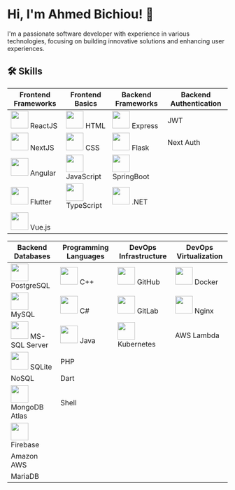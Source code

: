 # Hi, I'm Ahmed Bichiou! 👋

I'm a passionate software developer with experience in various technologies, focusing on building innovative solutions and enhancing user experiences.
## 🛠️ Skills

| Frontend Frameworks                                            | Frontend Basics                                     | Backend Frameworks                                             | Backend Authentication                                      |
|--------------------------------------------------------------|----------------------------------------------------|--------------------------------------------------------------|------------------------------------------------------------|
| <img src="https://cdn.jsdelivr.net/gh/devicons/devicon/icons/react/react-original.svg" width="40" height="40"/> ReactJS  | <img src="https://cdn.jsdelivr.net/gh/devicons/devicon/icons/html5/html5-original.svg" width="40" height="40"/> HTML      | <img src="https://cdn.jsdelivr.net/gh/devicons/devicon/icons/nodejs/nodejs-original.svg" width="40" height="40"/> Express  | JWT                                                        |
| <img src="https://cdn.jsdelivr.net/gh/devicons/devicon/icons/nextjs/nextjs-original.svg" width="40" height="40"/> NextJS  | <img src="https://cdn.jsdelivr.net/gh/devicons/devicon/icons/css3/css3-original.svg" width="40" height="40"/> CSS        | <img src="https://cdn.jsdelivr.net/gh/devicons/devicon/icons/flask/flask-original.svg" width="40" height="40"/> Flask    | Next Auth                                                  |
| <img src="https://cdn.jsdelivr.net/gh/devicons/devicon/icons/angularjs/angularjs-original.svg" width="40" height="40"/> Angular  | <img src="https://cdn.jsdelivr.net/gh/devicons/devicon/icons/javascript/javascript-original.svg" width="40" height="40"/> JavaScript | <img src="https://cdn.jsdelivr.net/gh/devicons/devicon/icons/spring/spring-original.svg" width="40" height="40"/> SpringBoot |                                                            |
| <img src="https://cdn.jsdelivr.net/gh/devicons/devicon/icons/flutter/flutter-original.svg" width="40" height="40"/> Flutter  | <img src="https://cdn.jsdelivr.net/gh/devicons/devicon/icons/typescript/typescript-original.svg" width="40" height="40"/> TypeScript | <img src="https://cdn.jsdelivr.net/gh/devicons/devicon/icons/dot-net/dot-net-original.svg" width="40" height="40"/> .NET    |                                                            |
| <img src="https://cdn.jsdelivr.net/gh/devicons/devicon/icons/vuejs/vuejs-original.svg" width="40" height="40"/> Vue.js      |                                                    |                                                              |                                                            |

| Backend Databases                                       | Programming Languages                                         | DevOps Infrastructure                                          | DevOps Virtualization                                      |
|--------------------------------------------------------|-------------------------------------------------------------|--------------------------------------------------------------|----------------------------------------------------------|
| <img src="https://cdn.jsdelivr.net/gh/devicons/devicon/icons/postgresql/postgresql-original.svg" width="40" height="40"/> PostgreSQL | <img src="https://cdn.jsdelivr.net/gh/devicons/devicon/icons/cplusplus/cplusplus-original.svg" width="40" height="40"/> C++      | <img src="https://cdn.jsdelivr.net/gh/devicons/devicon/icons/github/github-original.svg" width="40" height="40"/> GitHub    | <img src="https://cdn.jsdelivr.net/gh/devicons/devicon/icons/docker/docker-original.svg" width="40" height="40"/> Docker    |
| <img src="https://cdn.jsdelivr.net/gh/devicons/devicon/icons/mysql/mysql-original.svg" width="40" height="40"/> MySQL      | <img src="https://cdn.jsdelivr.net/gh/devicons/devicon/icons/csharp/csharp-original.svg" width="40" height="40"/> C#        | <img src="https://cdn.jsdelivr.net/gh/devicons/devicon/icons/gitlab/gitlab-original.svg" width="40" height="40"/> GitLab    | <img src="https://cdn.jsdelivr.net/gh/devicons/devicon/icons/nginx/nginx-original.svg" width="40" height="40"/> Nginx      |
| <img src="https://cdn.jsdelivr.net/gh/devicons/devicon/icons/microsoftsqlserver/microsoftsqlserver-plain.svg" width="40" height="40"/> MS-SQL Server | <img src="https://cdn.jsdelivr.net/gh/devicons/devicon/icons/java/java-original.svg" width="40" height="40"/> Java      | <img src="https://cdn.jsdelivr.net/gh/devicons/devicon/icons/kubernetes/kubernetes-plain.svg" width="40" height="40"/> Kubernetes | AWS Lambda                                                   |
| <img src="https://cdn.jsdelivr.net/gh/devicons/devicon/icons/sqlite/sqlite-original.svg" width="40" height="40"/> SQLite    | PHP                                                         |                                                              |                                                          |
| NoSQL                                                  | Dart                                                        |                                                              |                                                          |
| <img src="https://cdn.jsdelivr.net/gh/devicons/devicon/icons/mongodb/mongodb-original.svg" width="40" height="40"/> MongoDB Atlas | Shell                                                       |                                                              |                                                          |
| <img src="https://cdn.jsdelivr.net/gh/devicons/devicon/icons/firebase/firebase-plain.svg" width="40" height="40"/> Firebase |                                                             |                                                              |                                                          |
| Amazon AWS                                            |                                                             |                                                              |                                                          |
| MariaDB                                              |                                                             |                                                              |                                                          |




